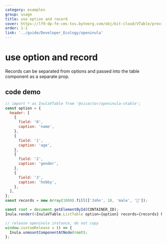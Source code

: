 ```yaml
---
category: examples
group: usage
title: use option and record
cover: https://lf9-dp-fe-cms-tos.byteorg.com/obj/bit-cloud/VTable/preview/react-default-new.png
order: 1-1
link: '../guide/Developer_Ecology/openinula'
---
```


# use option and record

Records can be separated from options and passed into the table component as a separate prop.

## code demo
```javascript livedemo template=vtable-openinula
// import * as InulaVTable from '@visactor/openinula-vtable';
const option = {
  header: [
    {
      field: '0',
      caption: 'name',
    },
    {
      field: '1',
      caption: 'age',
    },
    {
      field: '2',
      caption: 'gender',
    },
    {
      field: '3',
      caption: 'hobby',
    },
  ],
};
const records = new Array(1000).fill(['John', 18, 'male', '🏀']);

const root = document.getElementById(CONTAINER_ID);
Inula.render(<InulaVTable.ListTable option={option} records={records} height={'500px'} />, root);

// release openinula instance, do not copy
window.customRelease = () => {
  Inula.unmountComponentAtNode(root);
};
```